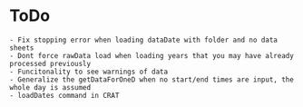 # ToDo

    - Fix stopping error when loading dataDate with folder and no data sheets
    - Dont force rawData load when loading years that you may have already processed previously
    - Funcitonality to see warnings of data
    - Generalize the getDataForOneD when no start/end times are input, the whole day is assumed
    - loadDates command in CRAT
